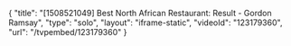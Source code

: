 {
    "title": "[1508521049] Best North African Restaurant: Result -  Gordon Ramsay",
    "type": "solo",
    "layout": "iframe-static",
    "videoId": "123179360",
    "url": "\/tvpembed\/123179360"
}